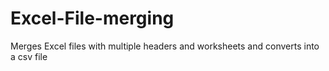 # Excel-File-merging
Merges Excel files with multiple headers and worksheets and converts into a csv file 
